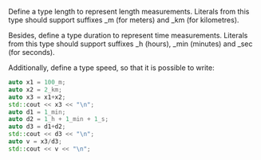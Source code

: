 Define a type length to represent length measurements. Literals from this type should support
suffixes _m (for meters) and _km (for kilometres).

Besides, define a type duration to represent time measurements. Literals from this type should
support suffixes _h (hours), _min (minutes) and _sec (for seconds).

Additionally, define a type speed, so that it is possible to write:


```cpp
auto x1 = 100_m;
auto x2 = 2_km;
auto x3 = x1+x2;
std::cout << x3 << "\n";
auto d1 = 1_min;
auto d2 = 1_h + 1_min + 1_s;
auto d3 = d1+d2;
std::cout << d3 << "\n";
auto v = x3/d3;
std::cout << v << "\n";
```

